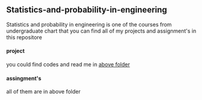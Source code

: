 ## Statistics-and-probability-in-engineering
Statistics and probability in engineering is one of the courses from undergraduate chart that you can find all of my projects and assignment's in this repositore 

#### project
you could find codes and read me in [above folder](https://github.com/kasrafallah/Statistics-and-probability-in-engineering/tree/main/project)

#### assingment's 
all of them are in above folder

